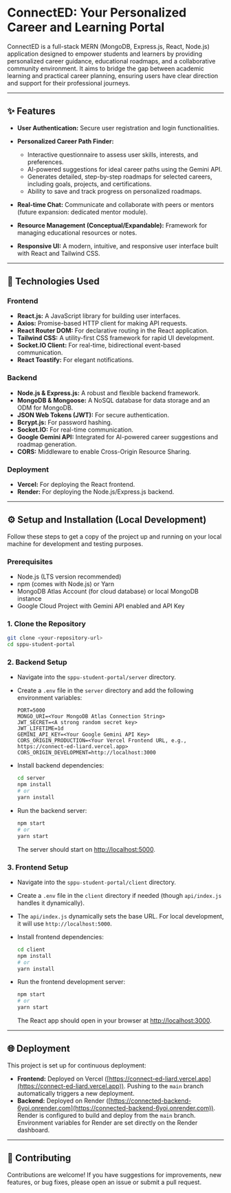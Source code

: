 # ConnectED: Your Personalized Career and Learning Portal

ConnectED is a full-stack MERN (MongoDB, Express.js, React, Node.js) application designed to empower students and learners by providing personalized career guidance, educational roadmaps, and a collaborative community environment. It aims to bridge the gap between academic learning and practical career planning, ensuring users have clear direction and support for their professional journeys.

---

## ✨ Features

- **User Authentication:** Secure user registration and login functionalities.

- **Personalized Career Path Finder:**
  - Interactive questionnaire to assess user skills, interests, and preferences.
  - AI-powered suggestions for ideal career paths using the Gemini API.
  - Generates detailed, step-by-step roadmaps for selected careers, including goals, projects, and certifications.
  - Ability to save and track progress on personalized roadmaps.

- **Real-time Chat:** Communicate and collaborate with peers or mentors (future expansion: dedicated mentor module).

- **Resource Management (Conceptual/Expandable):** Framework for managing educational resources or notes.

- **Responsive UI:** A modern, intuitive, and responsive user interface built with React and Tailwind CSS.

---

## 🚀 Technologies Used

### Frontend

- **React.js:** A JavaScript library for building user interfaces.
- **Axios:** Promise-based HTTP client for making API requests.
- **React Router DOM:** For declarative routing in the React application.
- **Tailwind CSS:** A utility-first CSS framework for rapid UI development.
- **Socket.IO Client:** For real-time, bidirectional event-based communication.
- **React Toastify:** For elegant notifications.

### Backend

- **Node.js & Express.js:** A robust and flexible backend framework.
- **MongoDB & Mongoose:** A NoSQL database for data storage and an ODM for MongoDB.
- **JSON Web Tokens (JWT):** For secure authentication.
- **Bcrypt.js:** For password hashing.
- **Socket.IO:** For real-time communication.
- **Google Gemini API:** Integrated for AI-powered career suggestions and roadmap generation.
- **CORS:** Middleware to enable Cross-Origin Resource Sharing.

### Deployment

- **Vercel:** For deploying the React frontend.
- **Render:** For deploying the Node.js/Express.js backend.

---

## ⚙️ Setup and Installation (Local Development)

Follow these steps to get a copy of the project up and running on your local machine for development and testing purposes.

### Prerequisites

- Node.js (LTS version recommended)
- npm (comes with Node.js) or Yarn
- MongoDB Atlas Account (for cloud database) or local MongoDB instance
- Google Cloud Project with Gemini API enabled and API Key

### 1. Clone the Repository

```bash
git clone <your-repository-url>
cd sppu-student-portal
```

### 2. Backend Setup

- Navigate into the `sppu-student-portal/server` directory.
- Create a `.env` file in the `server` directory and add the following environment variables:

  ```env
  PORT=5000
  MONGO_URI=<Your MongoDB Atlas Connection String>
  JWT_SECRET=<A strong random secret key>
  JWT_LIFETIME=1d
  GEMINI_API_KEY=<Your Google Gemini API Key>
  CORS_ORIGIN_PRODUCTION=<Your Vercel Frontend URL, e.g., https://connect-ed-liard.vercel.app>
  CORS_ORIGIN_DEVELOPMENT=http://localhost:3000
  ```

- Install backend dependencies:

  ```bash
  cd server
  npm install
  # or
  yarn install
  ```

- Run the backend server:

  ```bash
  npm start
  # or
  yarn start
  ```

  The server should start on [http://localhost:5000](http://localhost:5000).

### 3. Frontend Setup

- Navigate into the `sppu-student-portal/client` directory.
- Create a `.env` file in the `client` directory if needed (though `api/index.js` handles it dynamically).
- The `api/index.js` dynamically sets the base URL. For local development, it will use `http://localhost:5000`.

- Install frontend dependencies:

  ```bash
  cd client
  npm install
  # or
  yarn install
  ```

- Run the frontend development server:

  ```bash
  npm start
  # or
  yarn start
  ```

  The React app should open in your browser at [http://localhost:3000](http://localhost:3000).

---

## 🌐 Deployment

This project is set up for continuous deployment:

- **Frontend:** Deployed on Vercel ([https://connect-ed-liard.vercel.app](https://connect-ed-liard.vercel.app)). Pushing to the `main` branch automatically triggers a new deployment.
- **Backend:** Deployed on Render ([https://connected-backend-6yoi.onrender.com](https://connected-backend-6yoi.onrender.com)). Render is configured to build and deploy from the `main` branch. Environment variables for Render are set directly on the Render dashboard.

---

## 🤝 Contributing

Contributions are welcome! If you have suggestions for improvements, new features, or bug fixes, please open an issue or submit a pull request.
